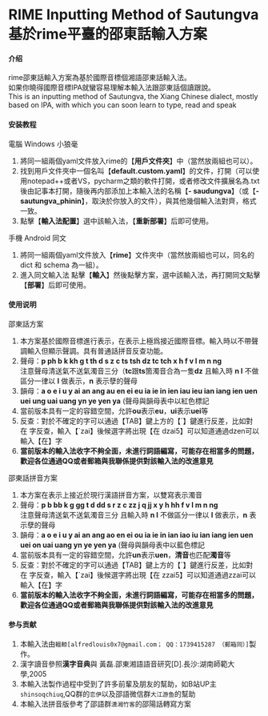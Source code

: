 # RIME Inputting Method of Sautungva<br>基於rime平臺的邵東話輸入方案

#### 介绍
rime邵東話輸入方案為基於國際音標個湘語邵東話輸入法。  
如果你曉得國際音標IPA就蠻容易理解本輸入法跟邵東話個讀跟說。  
This is an inputting method of Sautungva, the Xiang Chinese dialect, mostly based on IPA, with which you can soon learn to type, read and speak

#### 安装教程

電腦 Windows 小狼毫

1.  將同一組兩個yaml文件放入rime的【**用戶文件夾**】中（當然放兩組也可以）。
2.  找到用戶文件夾中一個名叫【**default.custom.yaml**】的文件，打開（可以使用notepad++或者VS，pycharm之類的軟件打開，或者修改文件擴展名為.txt後由記事本打開，隨後再内部添加上本輸入法的名稱【**\- saudungva**】（或【**\- sautungva_phinin**】，取決於你放入的文件），與其他幾個輸入法對齊，格式一致。
3.  點擊【**輸入法配置**】選中該輸入法，【**重新部署**】后即可使用。 

手機 Android 同文

1.  將同一組兩個yaml文件放入【**rime**】文件夾中（當然放兩組也可以，同名的 dict 和 schema 為一組）。
3.  進入同文輸入法 點擊【**輸入**】然後點擊方案，選中該輸入法，再打開同文點擊【**部署**】后即可使用。

#### 使用说明

邵東話方案

1.  本方案基於國際音標進行表示，在表示上極爲接近國際音標。輸入時以不帶聲調輸入但顯示聲調。具有普通話拼音反查功能。
2.  聲母：**p ph b k kh g t th d s z c ts tsh dz tc tch x h f v l m n ng**<br>注意聲母清送氣不送氣濁音三分（**tc**跟**ts**箇濁音合為一隻**dz** 且輸入時 **n l** 不做區分一律以 **l** 做表示，**n** 表示孽的聲母
3.  韻母：**a o e i u y ai an ang au en ei eu ia ie in ien iau ieu ian iang ien uen uei ung uai uang yn ye yen ya** (聲母與韻母表中以紅色標記
3.  當前版本具有一定的容錯空間，允許**ou**表示**eu**，**ui**表示**uei**等
4.  反查：對於不確定的字可以通過【TAB】鍵上方的【\`】鍵進行反差，比如對 在 字反查，輸入【\`zai】後候選字將出現【在 dzai5】可以知道通過dzen可以輸入【在】字
5.  **當前版本的輸入法收字不夠全面，未進行詞語編寫，可能存在相當多的問題，歡迎各位通過QQ或者郵箱與我聯係提供對該輸入法的改進意見**

邵東話拼音方案

1.  本方案在表示上接近於現行漢語拼音方案，以雙寫表示濁音
2.  聲母：**p b bb k g gg t d dd s r z c zz j q jj x y h hh f v l m n ng**<br>注意聲母清送氣不送氣濁音三分 且輸入時 **n l** 不做區分一律以 **l** 做表示，**n** 表示孽的聲母
3.  韻母：**a o e i u y ai an ang ao en ei ou ia ie in ian iao iu ian iang ien uen uei on uai uang yn ye yen ya** (聲母與韻母表中以藍色標記
3.  當前版本具有一定的容錯空間，允許**un**表示**uen**，**清音**也匹配**濁音**等
4.  反查：對於不確定的字可以通過【TAB】鍵上方的【\`】鍵進行反差，比如對 在 字反查，輸入【\`zai】後候選字將出現【在 zzai5】可以知道通過zzai可以輸入【在】字
5.  **當前版本的輸入法收字不夠全面，未進行詞語編寫，可能存在相當多的問題，歡迎各位通過QQ或者郵箱與我聯係提供對該輸入法的改進意見**

#### 参与贡献

1.  本輸入法由`轀輬[alfredlouis0x7@gmail.com； QQ：1739415287 （郵箱同）]`製作。
2.  漢字讀音參照**漢字音典**與 黃磊.邵東湘語語音研究[D].長沙:湖南師範大學,2005
3.  本輸入法製作過程中受到了許多前輩及朋友的幫助，如B站UP主`shinsoqchiuq`,QQ群的`恋伊`以及邵語微信群`大江游鱼`的幫助
4.  本輸入法拼音版參考了邵語群`潇湘竹客`的邵陽話轉寫方案

